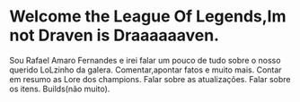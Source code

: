 # Welcome the League Of Legends,Im not Draven is Draaaaaaven.
Sou Rafael Amaro Fernandes e irei falar um pouco de tudo sobre o nosso querido LoLzinho da galera.
Comentar,apontar fatos e muito mais.
Contar em resumo as Lore dos champions.
Falar sobre as atualizações.
Falar sobre os itens.
Builds(não muito).

